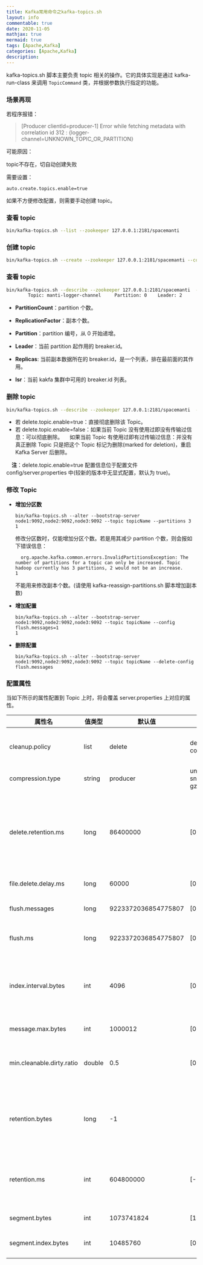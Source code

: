 ```yaml
---
title: Kafka常用命令之kafka-topics.sh
layout: info
commentable: true
date: 2020-11-05
mathjax: true
mermaid: true
tags: [Apache,Kafka]
categories: [Apache,Kafka]
description: 
---
```


kafka-topics.sh 脚本主要负责 topic 相关的操作。它的具体实现是通过 kafka-run-class 来调用 `TopicCommand` 类，并根据参数执行指定的功能。

<!--more-->

### 场景再现

若程序报错：

>  [Producer clientId=producer-1] Error while fetching metadata with correlation id 312 : {logger-channel=UNKNOWN_TOPIC_OR_PARTITION}

可能原因：

topic不存在，切自动创建失败

需要设置：

```properties
auto.create.topics.enable=true
```

如果不方便修改配置，则需要手动创建 topic。

### 查看 topic

```bash
bin/kafka-topics.sh --list --zookeeper 127.0.0.1:2181/spacemanti
```

### 创建 topic 

```bash
bin/kafka-topics.sh --create --zookeeper 127.0.0.1:2181/spacemanti --config max.message.bytes=128000000 --config flush.messages=1 --replication-factor 1 --partitions 1 --topic logger-channel
```

### 查看 topic

```bash
bin/kafka-topics.sh --describe --zookeeper 127.0.0.1:2181/spacemanti  --topic manti-logger-channel                    Topic:manti-logger-channel      PartitionCount:1        ReplicationFactor:1     Configs:max.message.bytes=128000000,flush.messages=1
        Topic: manti-logger-channel     Partition: 0    Leader: 2       Replicas: 2     Isr: 2
```

* **PartitionCount**：partition 个数。
  
* **ReplicationFactor**：副本个数。
  
* **Partition**：partition 编号，从 0 开始递增。
  
* **Leader**：当前 partition 起作用的 breaker.id。
  
* **Replicas**: 当前副本数据所在的 breaker.id，是一个列表，排在最前面的其作用。
  
* **Isr**：当前 kakfa 集群中可用的 breaker.id 列表。

### 删除 topic

```bash
bin/kafka-topics.sh --describe --zookeeper 127.0.0.1:2181/spacemanti  --topic logger-channel
```

- 若 delete.topic.enable=true：直接彻底删除该 Topic。
- 若 delete.topic.enable=false：如果当前 Topic 没有使用过即没有传输过信息：可以彻底删除。
   如果当前 Topic 有使用过即有过传输过信息：并没有真正删除 Topic 只是把这个 Topic 标记为删除(marked for deletion)，重启 Kafka Server 后删除。

 **注**：delete.topic.enable=true 配置信息位于配置文件 config/server.properties 中(较新的版本中无显式配置，默认为 true)。

### 修改 Topic

- **增加分区数**

  ```shell
  bin/kafka-topics.sh --alter --bootstrap-server node1:9092,node2:9092,node3:9092 --topic topicName --partitions 3
  1
  ```

  修改分区数时，仅能增加分区个数。若是用其减少 partition 个数，则会报如下错误信息：

  ```
    org.apache.kafka.common.errors.InvalidPartitionsException: The number of partitions for a topic can only be increased. Topic hadoop currently has 3 partitions, 2 would not be an increase.
  1
  ```

  不能用来修改副本个数。(请使用 kafka-reassign-partitions.sh 脚本增加副本数)

- **增加配置**

  ```shell
  bin/kafka-topics.sh --alter --bootstrap-server node1:9092,node2:9092,node3:9092 --topic topicName --config flush.messages=1
  1
  ```

- **删除配置**

  ```shell
  bin/kafka-topics.sh --alter --bootstrap-server node1:9092,node2:9092,node3:9092 --topic topicName --delete-config flush.messages
  ```

### 配置属性

当如下所示的属性配置到 Topic 上时，将会覆盖 server.properties 上对应的属性。

| 属性名                    | 值类型 | 默认值              | 有效值                                | 服务器默认属性                  | 描述                                                         |
| ------------------------- | ------ | ------------------- | ------------------------------------- | ------------------------------- | ------------------------------------------------------------ |
| cleanup.policy            | list   | delete              | delete compact                        | log.cleanup.policy              | 过期或达到上限日志的清理策略。 delete：删除 compact：压缩    |
| compression.type          | string | producer            | uncompressed snappy lz4 gzip producer | compression.type                | 指定给该topic最终的压缩类型                                  |
| delete.retention.ms       | long   | 86400000            | [0,…]                                 | log.cleaner.delete.retention.ms | 压缩的日志保留的最长时间，也是客户端消费消息的最长时间。 与 log.retention.minutes 的区别在于：一个控制未压缩的数据，一个控制压缩后的数据。 |
| file.delete.delay.ms      | long   | 60000               | [0,…]                                 | log.segment.delete.delay.ms     | 从文件系统中删除前所等待的时间                               |
| flush.messages            | long   | 9223372036854775807 | [0,…]                                 | log.flush.interval.messages     | 在消息刷到磁盘之前，日志分区收集的消息数                     |
| flush.ms                  | long   | 9223372036854775807 | [0,…]                                 | log.flush.interval.ms           | 消息在刷到磁盘之前，保存在内存中的最长时间，单位是ms         |
| index.interval.bytes      | int    | 4096                | [0,…]                                 | log.index.interval.bytes        | 执行 fetch 操作后，扫描最近的 offset 运行空间的大小。 设置越大，代表扫描速度越快，但是也更耗内存。 （一般情况下不需要设置此参数） |
| message.max.bytes         | int    | 1000012             | [0,…]                                 | message.max.bytes               | log中能够容纳消息的最大字节数                                |
| min.cleanable.dirty.ratio | double | 0.5                 | [0,…,1]                               | log.cleaner.min.cleanable.ratio | 日志清理的频率控制，占该log的百分比。 越大意味着更高效的清理，同时会存在空间浪费问题 |
| retention.bytes           | long   | -1                  |                                       | log.retention.bytes             | topic每个分区的最大文件大小。 一个 topic 的大小限制 = 分区数 * log.retention.bytes。 -1 表示没有大小限制。 |
| retention.ms              | int    | 604800000           | [-1,…]                                | log.retention.minutes           | 日志文件保留的分钟数。 数据存储的最大时间超过这个时间会根据 log.cleanup.policy 设置的策略处理数据 |
| segment.bytes             | int    | 1073741824          | [14,…]                                | log.segment.bytes               | 每个 segment 的大小 (默认为1G)                               |
| segment.index.bytes       | int    | 10485760            | [0,…]                                 | log.index.size.max.bytes        | 对于segment日志的索引文件大小限制(默认为10M)                 |